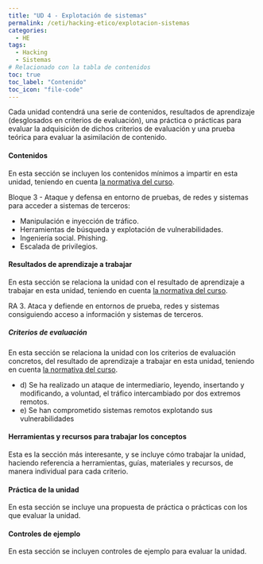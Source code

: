 ```yaml
---
title: "UD 4 - Explotación de sistemas"
permalink: /ceti/hacking-etico/explotacion-sistemas
categories:
  - HE
tags:
  - Hacking
  - Sistemas
# Relacionado con la tabla de contenidos
toc: true
toc_label: "Contenido"
toc_icon: "file-code"
---
```


Cada unidad contendrá una serie de contenidos, resultados de aprendizaje (desglosados en criterios de evaluación), una práctica o prácticas para evaluar la adquisición de dichos criterios de evaluación y una prueba teórica para evaluar la asimilación de contenido.

#### Contenidos

En esta sección se incluyen los contenidos mínimos a impartir en esta unidad, teniendo en cuenta [la normativa del curso](https://www.boe.es/diario_boe/txt.php?id=BOE-A-2020-4963).

Bloque 3 - Ataque y defensa en entorno de pruebas, de redes y sistemas para acceder a sistemas de terceros:

- Manipulación e inyección de tráfico.
- Herramientas de búsqueda y explotación de vulnerabilidades.
- Ingeniería social. Phishing.
- Escalada de privilegios.

#### Resultados de aprendizaje a trabajar

En esta sección se relaciona la unidad con el resultado de aprendizaje a trabajar en esta unidad, teniendo en cuenta [la normativa del curso](https://www.boe.es/diario_boe/txt.php?id=BOE-A-2020-4963).

RA 3. Ataca y defiende en entornos de prueba, redes y sistemas consiguiendo acceso a información y sistemas de terceros.

##### Criterios de evaluación

En esta sección se relaciona la unidad con los criterios de evaluación concretos, del resultado de aprendizaje a trabajar en esta unidad, teniendo en cuenta [la normativa del curso](https://www.boe.es/diario_boe/txt.php?id=BOE-A-2020-4963).

- d) Se ha realizado un ataque de intermediario, leyendo, insertando y modificando, a voluntad, el tráfico intercambiado por dos extremos remotos.
- e) Se han comprometido sistemas remotos explotando sus vulnerabilidades

#### Herramientas y recursos para trabajar los conceptos

Esta es la sección más interesante, y se incluye cómo trabajar la unidad, haciendo referencia a herramientas, guías, materiales y recursos, de manera individual para cada criterio.

#### Práctica de la unidad

En esta sección se incluye una propuesta de práctica o prácticas con los que evaluar la unidad.

#### Controles de ejemplo

En esta sección se incluyen controles de ejemplo para evaluar la unidad.
